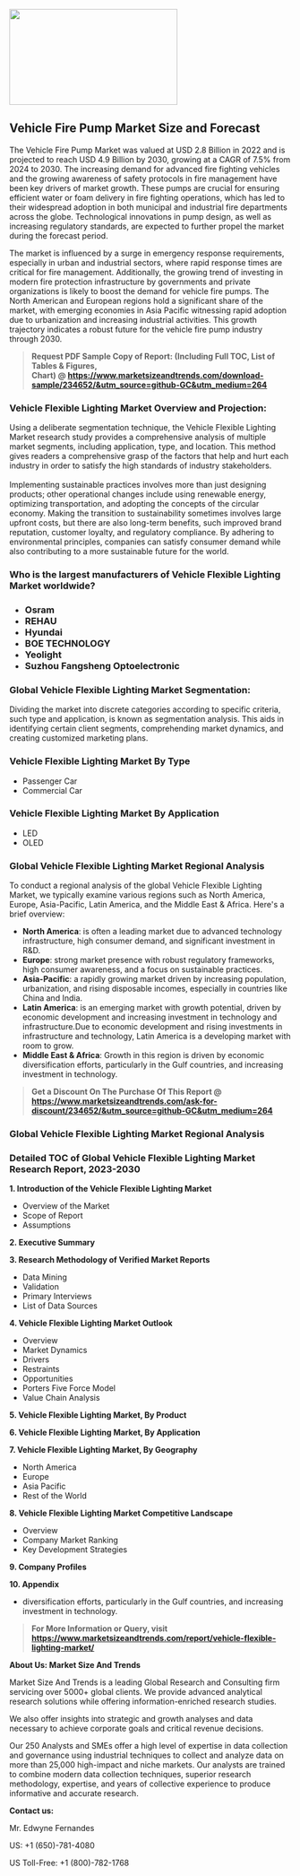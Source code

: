 <p><img class="alignnone size-medium wp-image-20088" src="https://ffe5etoiles.com/wp-content/uploads/2024/12/MST1-300x171.png" alt="" width="300" height="171" /></p><h2>Vehicle Fire Pump Market Size and Forecast</h2><p>The Vehicle Fire Pump Market was valued at USD 2.8 Billion in 2022 and is projected to reach USD 4.9 Billion by 2030, growing at a CAGR of 7.5% from 2024 to 2030. The increasing demand for advanced fire fighting vehicles and the growing awareness of safety protocols in fire management have been key drivers of market growth. These pumps are crucial for ensuring efficient water or foam delivery in fire fighting operations, which has led to their widespread adoption in both municipal and industrial fire departments across the globe. Technological innovations in pump design, as well as increasing regulatory standards, are expected to further propel the market during the forecast period.</p><p>The market is influenced by a surge in emergency response requirements, especially in urban and industrial sectors, where rapid response times are critical for fire management. Additionally, the growing trend of investing in modern fire protection infrastructure by governments and private organizations is likely to boost the demand for vehicle fire pumps. The North American and European regions hold a significant share of the market, with emerging economies in Asia Pacific witnessing rapid adoption due to urbanization and increasing industrial activities. This growth trajectory indicates a robust future for the vehicle fire pump industry through 2030.</p></p><blockquote id="" class=""><strong>Request PDF Sample Copy of Report: (Including Full TOC, List of Tables &amp; Figures, Chart)&nbsp;@&nbsp;<strong><a href="https://www.marketsizeandtrends.com/download-sample/234652/&utm_source=github-GC&utm_medium=264" target="_blank">https://www.marketsizeandtrends.com/download-sample/234652/&utm_source=github-GC&utm_medium=264</a></strong></strong></blockquote><h3 id="" class="">Vehicle Flexible Lighting Market&nbsp;Overview and Projection:</h3><p id="" class="">Using a deliberate segmentation technique, the Vehicle Flexible Lighting Market research study provides a comprehensive analysis of multiple market segments, including application, type, and location. This method gives readers a comprehensive grasp of the factors that help and hurt each industry in order to satisfy the high standards of industry stakeholders. <br /> <br />Implementing sustainable practices involves more than just designing products; other operational changes include using renewable energy, optimizing transportation, and adopting the concepts of the circular economy. Making the transition to sustainability sometimes involves large upfront costs, but there are also long-term benefits, such improved brand reputation, customer loyalty, and regulatory compliance. By adhering to environmental principles, companies can satisfy consumer demand while also contributing to a more sustainable future for the world.</p><h3 id="" class="">Who is the largest manufacturers of&nbsp;Vehicle Flexible Lighting Market worldwide?</h3><h3 class=""><p><ul><li>Osram </li><li> REHAU </li><li> Hyundai </li><li> BOE TECHNOLOGY </li><li> Yeolight </li><li> Suzhou Fangsheng Optoelectronic</li></ul></p></h3><h3 id="" class="">Global&nbsp;Vehicle Flexible Lighting Market Segmentation:</h3><p id="" class="">Dividing the market into discrete categories according to specific criteria, such type and application, is known as segmentation analysis. This aids in identifying certain client segments, comprehending market dynamics, and creating customized marketing plans.</p><h3 id="" class="">Vehicle Flexible Lighting Market&nbsp;By Type</h3><p><p><ul><li>Passenger Car</li><li> Commercial Car</p></li></ul></p></p><h3 id="" class="">Vehicle Flexible Lighting Market&nbsp;By Application</h3><p class=""><p><ul><li>LED</li><li> OLED</li></ul></p></p><h3 id="" class="">Global Vehicle Flexible Lighting Market Regional Analysis</h3><p id="" class="">To conduct a regional analysis of the global Vehicle Flexible Lighting Market, we typically examine various regions such as North America, Europe, Asia-Pacific, Latin America, and the Middle East &amp; Africa. Here's a brief overview:</p><ul><li><strong>North America</strong>: is often a leading market due to advanced technology infrastructure, high consumer demand, and significant investment in R&amp;D.</li><li><strong>Europe</strong>: strong market presence with robust regulatory frameworks, high consumer awareness, and a focus on sustainable practices.</li><li><strong>Asia-Pacific</strong>: a rapidly growing market driven by increasing population, urbanization, and rising disposable incomes, especially in countries like China and India.</li><li><strong>Latin America</strong>: is an emerging market with growth potential, driven by economic development and increasing investment in technology and infrastructure.Due to economic development and rising investments in infrastructure and technology, Latin America is a developing market with room to grow.</li><li><strong>Middle East &amp; Africa</strong>: Growth in this region is driven by economic diversification efforts, particularly in the Gulf countries, and increasing investment in technology.</li></ul><blockquote id="" class=""><strong>Get a Discount On The Purchase Of This Report @ <strong><a href="https://www.marketsizeandtrends.com/ask-for-discount/234652/&utm_source=github-GC&utm_medium=264" target="_blank">https://www.marketsizeandtrends.com/ask-for-discount/234652/&utm_source=github-GC&utm_medium=264</a></strong></strong></blockquote><h3 id="" class="">Global Vehicle Flexible Lighting Market Regional Analysis</h3><h3 id="" class="">Detailed TOC of Global Vehicle Flexible Lighting Market Research Report, 2023-2030</h3><p id="" class=""><strong>1. Introduction of the Vehicle Flexible Lighting Market</strong></p><ul><li>Overview of the Market</li><li>Scope of Report</li><li>Assumptions</li></ul><p id="" class=""><strong>2. Executive Summary</strong></p><p id="" class=""><strong>3. Research Methodology of Verified Market Reports</strong></p><ul><li>Data Mining</li><li>Validation</li><li>Primary Interviews</li><li>List of Data Sources</li></ul><p id="" class=""><strong>4. Vehicle Flexible Lighting Market Outlook</strong></p><ul><li>Overview</li><li>Market Dynamics</li><li>Drivers</li><li>Restraints</li><li>Opportunities</li><li>Porters Five Force Model</li><li>Value Chain Analysis</li></ul><p id="" class=""><strong>5. Vehicle Flexible Lighting Market, By Product</strong></p><p id="" class=""><strong>6. Vehicle Flexible Lighting Market, By Application</strong></p><p id="" class=""><strong>7. Vehicle Flexible Lighting Market, By Geography</strong></p><ul><li>North America</li><li>Europe</li><li>Asia Pacific</li><li>Rest of the World</li></ul><p id="" class=""><strong>8. Vehicle Flexible Lighting Market Competitive Landscape</strong></p><ul><li>Overview</li><li>Company Market Ranking</li><li>Key Development Strategies</li></ul><p id="" class=""><strong>9. Company Profiles</strong></p><p id="" class=""><strong>10. Appendix</strong></p><ul><li>diversification efforts, particularly in the Gulf countries, and increasing investment in technology.</li></ul><blockquote id="" class=""><strong>For More Information or Query, visit <strong><strong><a href="https://www.marketsizeandtrends.com/report/vehicle-flexible-lighting-market/" target="_blank">https://www.marketsizeandtrends.com/report/vehicle-flexible-lighting-market/</a></strong></strong></strong></blockquote><p id="" class=""><strong>About Us: Market Size And Trends</strong></p><p id="" class="">Market Size And Trends is a leading Global Research and Consulting firm servicing over 5000+ global clients. We provide advanced analytical research solutions while offering information-enriched research studies.</p><p id="" class="">We also offer insights into strategic and growth analyses and data necessary to achieve corporate goals and critical revenue decisions.</p><p id="" class="">Our 250 Analysts and SMEs offer a high level of expertise in data collection and governance using industrial techniques to collect and analyze data on more than 25,000 high-impact and niche markets. Our analysts are trained to combine modern data collection techniques, superior research methodology, expertise, and years of collective experience to produce informative and accurate research.</p><p id="" class=""><strong>Contact us:</strong></p><p id="" class="">Mr. Edwyne Fernandes</p><p id="" class="">US: +1 (650)-781-4080</p><p id="" class="">US Toll-Free: +1 (800)-782-1768</p>
